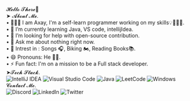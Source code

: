 𝓗𝓮𝓵𝓵𝓸 𝓣𝓱𝓮𝓻𝓮👋
<br />➤ 𝓐𝓫𝓸𝓾𝓽 𝓜𝓮.
<br />• 👨🏼‍🎓 I am Axay, I'm a self-learn programmer working on my skills💡👨🏻‍💻.
<br />• 🌱 I’m currently learning Java, VS code, intellijIdea.
<br />• 👀 I’m looking for help with open-source contribution.
<br />• 💬 Ask me about nothing right now.
<br />• 🤔 Intrest in : Songs 🎧, Biking 🏍️, Reading Books📚.
<br />• 😄 Pronouns: He 👨‍💻.
<br />• ⚡ Fun fact: I'm on a mission to be a Full stack developer.
<br />➤𝓣𝓮𝓬𝓱 𝓢𝓽𝓪𝓬𝓴.
<br />![IntelliJ IDEA](https://img.shields.io/badge/IntelliJIDEA-000000.svg?style=for-the-badge&logo=intellij-idea&logoColor=white)
![Visual Studio Code](https://img.shields.io/badge/Visual%20Studio%20Code-0078d7.svg?style=for-the-badge&logo=visual-studio-code&logoColor=white)
![Java](https://img.shields.io/badge/java-%23ED8B00.svg?style=for-the-badge&logo=java&logoColor=white)
![LeetCode](https://img.shields.io/badge/LeetCode-000000?style=for-the-badge&logo=LeetCode&logoColor=#d16c06)
![Windows](https://img.shields.io/badge/Windows-0078D6?style=for-the-badge&logo=windows&logoColor=white)
<br />𝓒𝓸𝓷𝓽𝓪𝓬𝓽 𝓜𝓮.
<br />![Discord](https://img.shields.io/badge/%3CServer%3E-%237289DA.svg?style=for-the-badge&logo=discord&logoColor=white)
![LinkedIn](https://img.shields.io/badge/linkedin-%230077B5.svg?style=for-the-badge&logo=linkedin&logoColor=white)
![Twitter](https://img.shields.io/badge/Twitter-%231DA1F2.svg?style=for-the-badge&logo=Twitter&logoColor=white)
